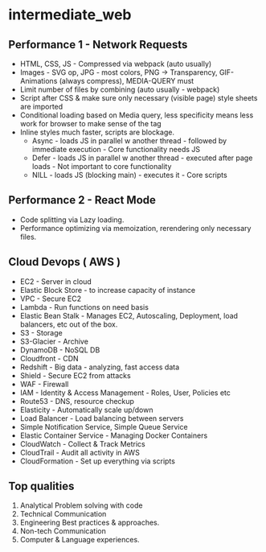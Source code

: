 # intermediate_web

## Performance 1 - Network Requests

* HTML, CSS, JS - Compressed via webpack (auto usually)
* Images - SVG op, JPG - most colors, PNG -> Transparency, GIF- Animations (always compress), MEDIA-QUERY must
* Limit number of files by combining (auto usually - webpack)
* Script after CSS & make sure only necessary (visible page) style sheets are imported
* Conditional loading based on Media query, less specificity means less work for browser to make sense of the tag
* Inline styles much faster, scripts are blockage.
  * Async - loads JS in parallel w another thread - followed by immediate execution - Core functionality needs JS
  * Defer - loads JS in parallel w another thread - executed after page loads -  Not important to core functionality
  * NILL - loads JS (blocking main) - executes it - Core scripts

## Performance 2 - React Mode

* Code splitting via Lazy loading.
* Performance optimizing via memoization, rerendering only necessary files.

## Cloud Devops ( AWS )

* EC2 - Server in cloud
* Elastic Block Store - to increase capacity of instance
* VPC - Secure EC2
* Lambda - Run functions on need basis
* Elastic Bean Stalk - Manages EC2, Autoscaling, Deployment, load balancers, etc out of the box.
* S3 - Storage
* S3-Glacier - Archive
* DynamoDB - NoSQL DB
* Cloudfront - CDN
* Redshift - Big data - analyzing, fast access data
* Shield - Secure EC2 from attacks
* WAF - Firewall
* IAM - Identity & Access Management - Roles, User, Policies etc
* Route53 - DNS, resource checkup
* Elasticity - Automatically scale up/down
* Load Balancer - Load balancing between servers
* Simple Notification Service, Simple Queue Service
* Elastic Container Service - Managing Docker Containers
* CloudWatch - Collect & Track Metrics
* CloudTrail - Audit all activity in AWS
* CloudFormation - Set up everything via scripts

## Top qualities

1. Analytical Problem solving with code
2. Technical Communication
3. Engineering Best practices & approaches.
4. Non-tech Communication
5. Computer & Language experiences.
